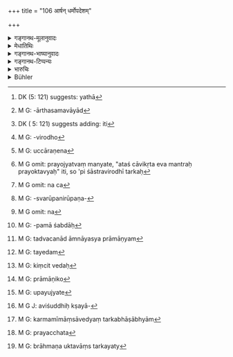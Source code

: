 +++
title = "106 आर्षन् धर्मोपदेशम्"

+++

<details><summary>गङ्गानथ-मूलानुवादः</summary>

If a man explores, by ratiocination, the Vedic teaching regarding Dharma, he alone, and no other, understands Dharma.—(106)
</details>

<details><summary>मेधातिथिः</summary>

ऋषिर् वेदः, तत्र भवः **आर्षः, धर्मोपदेशो** यो वैदिकः । **यस् तर्केण** अनुमानान्तरेण युक्त्या निरूपयति **स धर्मं वेदेति** पदयोजना । 

- **तर्क** ऊहापोहान्तर्यसिद्धिः, इदम् अत्र युक्तम् ऊहितुम्, इदम् अपोहितम् । यदा[^३३०] सौर्ये कर्मणि निर्वापमन्त्रे "देवस्य त्वा सवितुः प्रसवे ऽश्विनोर् बाहुभ्यां पूष्णो हस्ताभ्याम् अग्नये त्वा जुष्टं निर्वपामि" (व्स् २.११) इति प्रकृतितः प्राप्ते मन्त्रे ऽग्निपदस्यार्थासमवायाद्[^३३१] अपोहः सूर्यपदस्य च क्षेपः । अयं **तर्को** न विरुध्यते वेदेन । यो ऽप्य् एवं मन्यते- "सौर्ये कर्मण्य् अग्नेर् देवतायाः अभावात्, अर्थेन च मन्त्राणां प्रयोज्यत्वात्, एकदेशोपशमे च मन्त्रत्वाभावात्, कृत्स्नस्य वै मन्त्रस्य लोपः,"[^३३२] एष वेदार्थविरोधी[^३३३] तर्कः । यद् उच्चारणं[^३३४] मन्त्राणां प्रयोज्यत्वं मन्यते, "अतश् चाविकृत एव मन्त्रः प्रयोक्तव्यः" इति, सो ऽपि शास्त्रविरोधी तर्कः[^३३५] ।


[^३३५]:
     M G omit: prayojyatvaṃ manyate, "ataś cāvikṛta eva mantraḥ prayoktavyaḥ" iti, so 'pi śāstravirodhī tarkaḥ


[^३३४]:
     M G: uccāraṇena


[^३३३]:
     M G: -virodho


[^३३२]:
     DK ( 5: 121) suggests adding: iti


[^३३१]:
     M G: -ārthasamavāyād


[^३३०]:
     DK (5: 121) suggests: yathā

- न चायं[^३३६] विधिः । अयम् अर्थवादः । अस्यात्र तात्पर्यम्, ईदृश्य् उपेक्षा यद् अत्रैतच् च मीमांसातो ज्ञायते ऽतो धर्मशुद्ध्यर्थं मीमांसावेदनम् एतेन चोदितम् ।


[^३३६]:
     M G omit: na ca

- <u>अन्ये तु</u> व्याचक्षते । **तर्केणे**ति तर्कप्रधाना ग्रन्था लौकिकप्रमाणनिरूपणपरा[^३३७] न्यायवैशेषिकलोकायतिका उच्यन्ते । तत्र वेदविरुद्धानि बौद्धलोकायतिकनैर्ग्रन्थादीनि पर्युदस्यन्ते । तानि वेदविरुद्धानि । न[^३३८] तत्र प्रमाणं वेदः । कपिलकणादक्रियाम् अविरथतानिग्रहान्तादिषु हि शब्दः प्रमाणम् । तथा चाक्षपादसूत्रम् "प्रत्यक्षानुमानोपमानशब्दाः[^३३९] प्रमाणानि" (न्यास् १.१.३) । वैशेषिका अपि "तद्वचनाद् आम्नायस्य प्रामाण्यम्"[^३४०] (वैश्स् १.१.३) इत्य् आहुः । अतस् तानि शास्त्राणि श्रोतव्यानीति च । तथा च महाभारते भगवता कृष्णद्वैपायनेन दर्शितम्-


[^३४०]:
     M G: tadvacanād āmnāyasya prāmāṇyam


[^३३९]:
     M G: -pamā śabdāḥ


[^३३८]:
     M G omit: na


[^३३७]:
     M G: -svarūpanirūpaṇa-

- श्रोत्रियस्यैव ते राजन् मन्दकस्याल्पबुद्धयः ।

- अनुवाकहता बुद्धिर् नैषा सूक्ष्मार्थदर्शिनी ॥ (म्भ् १२.१०.१)

अनुवाकहतेति तर्ककृताम् अप्य् उपपत्तिम् आह, केवलत्वाद् असत्तया । तथेदम्[^३४१] अपरम् उत । 


[^३४१]:
     M G: tayedam

- कश्चिन् न लोकायतिकान् ब्राह्मणान् स्मार्तः सेवते ।

- अनर्थकुशला ह्य् एते मूर्खाः पण्डितमानिनः । इति । (राम् २.९४.३२)

अनेनासत्तर्कश्रवणं प्रसिद्धम्, पूर्वेण सत्तर्कानुज्ञानं तद् एव तद् इति । 

- <u>केचित्</u>[^३४२] प्रामाण्यं वेदस्याहुर् ईश्वरप्रणेतृकतया । न च तस्यास्ति संभवः । न च तस्मिन् पक्षे वेदः प्रमाणम्, तस्य ह्य् असाव् ईश्वरः समयोपस्थापकः । 


[^३४२]:
     M G: kiṃcit vedaḥ

- एतेषु श्रूयमाणेषु अप्रामाणिको[^३४३] विपरीतो ऽभिनिवेशो जायते । अतो ऽसत्तर्का एव ते । न च वैदिकस्य वाक्यावबोधे कस्यचिद् अप्य् उपयुज्यन्ते[^३४४] । तथा च सांख्याः "स ह्य् अविशुद्धिक्षयातिशययुक्तः"[^३४५] (सांक् २) इत्य् आहुः । अक्षपादैर् अपि तदप्रामाण्यं मन्यते । तथा च याज्ञिकपूर्वपक्षे निर्धारितं यद् अपि केनचित् पठितम् (न्यास् २.१.५७) ।


[^३४५]:
     M G J: aviśuddhiḥ kṣayā-


[^३४४]:
     M G: upayujyate


[^३४३]:
     M G: prāmāṇiko

- कर्ममीमांसावेदान्तभाष्यम्[^३४६] एवम् अभिधानं यथाश्रुति विज्ञायते- "देवा अस्माल् लोकाद् अमुं लोकम् आयंस् तान् ऋषयो ऽन्वीयुस् तान् मनुष्या अब्रुवन् कथम् अथो भविष्यामः एभ्यः सर्वकर्म ऋषयः प्रायच्छत्[^३४७] । तस्माद् यत् ब्राह्मणोत्तमास् तर्कयन्त्य्[^३४८] आर्षम् एव तद् भवति" इति श्रुतेः । एषा यथोक्ततर्कपदार्थानुवादिनी ॥ १२.१०६ ॥


[^३४८]:
     M G: brāhmaṇa uktavāṃs tarkayaty


[^३४७]:
     M G: prayacchata


[^३४६]:
     M G: karmamīmāṃsāvedyaṃ tarkabhāṣābhyām
</details>

<details><summary>गङ्गानथ-भाष्यानुवादः</summary>

‘*Ārṣa*’ means ‘pertaining to a *Ṛṣi*,’ and the term ‘*ṛṣi*’ here means the *Veda*; hence ‘*Ārṣa Upadeśa*’ means ‘Vedic teaching.’

This, if a man ‘*explores*’—tries to find out—‘*by ratiocination*’—by means of inferences,—‘*he understands Dharma*’—such is the verbal construction of the passage.

‘*Ratiocination*’—is the process of reasoning where a certain proposition is set up, and rejected, if found to be wrong on examination; the man coming to such conclusions as—‘It is right to accept this, and reject that.’ For instance, the sacred text used at the
*Āgneya* sacrifice is—‘Devasya tvā savituḥ...agnaye tvā juṣṭam
*nirvapāmi*’ (Vājasaneya Saṃhitā, 2.11); now an ectype of this *Āgneya*
is the ‘*Saurya*’ Sacrifice of which the deity is *Sūrya*;—and in accordance with the general law that ‘the ectype shall be performed in the same manner as its archetype,’ it would follow that the sacred text just quoted shall be used at the *Saurya* sacrifice also;—but here one argues that though ‘*agnaye tvā*’ would be the right form for the
*Āgneya*, where the deity is *Agni*, it could not be right for the
*Saurya*, where the deity is *Sūrya*; hence while at this latter, the
rest of the text shall be used in the same form, the words ‘*agnaye tvā*’ should be altered into ‘*sūryāya tvā*.’ Such a reasoning would not be inconsistent with the Veda.

Some people may argue thus: “At the *Saurya* sacrifice, Agni is not the deity; and it is in accordance with their meanings that sacred texts are employed at sacrifices; so that when one part of the said text is not applicable to the *Saurya* sacrifice, if that portion were dropped, it would cease to be a *Sacred text*;—hence the whole text should be dropped.”

But such reasoning would be contrary to the teaching of the Veda.

Similarly if one were to argue that—‘Since the sacred text has to be used, it must be always used in its original unaltered form only,’—this also would be contrary to the Veda.

In fact, what is set forth here is not an Injunction, but a commendatory statement; and the purport of it is that what should be done in such cases is to be ascertained by the process of reasonings embodied in the Mīmāṃsā;—hence it is the study of *Mīmāṃsā* that is indirectly enjoined for the purpose of obtaining a correct knowledge of *Dharma*.

Others explain the text in the following manner:—

‘*Tarka*,’ ‘Ratiocination,’ stands for works of which reasoning forms the main subject; which make it their business to set forth the ordinary means of cognition,—*i.e*., works on Nyāya, on Vaiśeṣika and on the materialistic Systems of Philosophy. From among these however, those belonging to the last category,—*i.e*., works written by Bauddhas, Nirgranthas and others—which are inconsistent with the Veda—are rejected; since for these writers the Veda is not an authoritative source of knowledge; as it is for Kapila, Kaṇāda (and the Naiyāyika). This is shown by the following Sūtra of Gautama—‘Perception, Inference, Analogy and *Word* are the pramāṇas’ (1.1.3); and the *Vaiśeṣikas* also—‘the authoritative character of the Veda is due to its being His declaration’ (Vaiśeṣika Sūtra). Hence these latter should be carefully listened to (and learnt). In the *Mahābhārata* also, the revered Kṛṣṇa Dvaipāyana has declared—‘O king, your intellect seems to be bewildered by the words of the text, just like that of the foolish Vedic scholar, and hence it fails to grasp the subtle aspects of things’;—where the mention of ‘bewilderment caused by the words of the text’ implies the propriety of applying reasonings. There is yet another statement—‘One who follows the *Smṛtis* should never attend to materialistic Brāhmaṇas, since these are adepts in evil and proud of their learning.’ This forbids listening to unsound reasonings; while the former text (from the
*Mahābhārata*) lays down the propriety of attending to sound reasonings.

The authoritative character of the Veda some people would seek to prove by the fact of its being the work of God. But this is not possible; as according to this view the Veda cannot he authoritative, as its whole fabric would rest upon the will of God, and when we find contradictory statements, we are prone to take the opposite view that the Veda is not trustworthy.

For this reason the reasonings set forth by these persons would also have to be rejected as ‘unsound’; specially as these do not help in any way towards the understanding of the meaning of Vedic texts. Says the
*Sāṅkhya*, for instance (in regard to the Veda)—‘it is beset with
impurity, destruction and excess’ (*Kārikā*, 2). The followers of Gautama also have put forward certain arguments, which embody the *prima facie* position against the Ritualistic Section of the Veda (Nyāya Sūtra, 2.1.5, *et. seq*.);—though these arguments are represented as proceeding from another party.

It is only in the *Pūrva-Mīmāṃsā* and the *Vedānta* that we find the authority of the Veda unequivocally stated, in the form in which it is set forth in such Vedic texts as—‘The gods came down from the heavenly regions to this world,—the sages followed them,—and the men said to them—*How are we going to live*?—To them the sages revealed all their duties,—hence the reasonings that the good Brāhmaṇas propound are
*Vedic*.’ This is a passage that explains the exact nature of what is
meant by ‘*ratiocination*’ in the present context.—(106)
</details>

<details><summary>गङ्गानथ-टिप्पन्यः</summary>

This verse is quoted in *Aparārka* (p. 22);—and in *Smṛtitattva* (p.
511).
</details>

<details><summary>भारुचिः</summary>

> श्रोत्रियस्येव ते राजन् मन्दकस्याल्पमेधसः ।  
> अनुवाकहता बुद्धिर् नैषा सूक्ष्मार्थदर्शिनी ॥ इति ।

एवं च स्तीदम् एव न्यायानुमाननाम्नः परमार्थतस् तर्कस्य लक्षणया वेदशास्त्राविरोदित्वम् । अतो ऽन्यस् तद्विरोधिन्यायानुमानं तर्काभासः । तथा चोक्तं न्यायाभासोदाहरणम्- "अचिन्त्यस्याप्रमेयस्य" इत्य् अत्र । न चात्रोपमानादिप्रमाणपर्युदासः । अन्तर्भावाद् यथा संभवं तर्कागमयोर् एव । **आर्ष**शब्देन मन्त्रा गृह्यन्ते । तथा च शौनकस्य ग्रन्थ आर्षान् मन्त्रान् दर्शयति- "इदं वासिष्ठम् इदं वैश्वामित्रम् आर्षम्" इति । धर्मोपदेशस् तु ब्राह्मणम् । अन्यत् समानम् । अथ वा पाठान्तरेणार्थो ऽभिधीयते- "आर्षं धर्मोपदेशं तु स्मृतिशास्त्रं स्मृत्यविरोधिना, यस् तर्केणानुसंधत्ते धर्मं वेद नेतरः" इति । अयम् अर्थः स्म्र्तिप्रकरणाद् युक्ततरः । **वेदाविरोधिनेत्य्** एतद् वेदग्रहणम् अस्मिन् पक्षे मन्त्रब्राह्मणलिङ्गापेक्षत्वात् । ततः स्वातन्त्र्यपक्षे ऽपि च स्मृतेर् युज्यते । किं पुनर् मन्त्रब्राह्मणलिङ्गप्रभवपक्ष उत्सन्नशाखार्थानुस्मरणे च । तद् एवं त्रिष्व् अपि श्लोकार्थेषु न्यायस्तुतिर् इयम्, तत्संपरिग्रहार्थत्वात् । न्यायसंपरिग्रहश् चागमशास्त्रव्याख्यानसहयो (?) यथा स्याद् धर्मविशुद्ध्यर्थः । तथा च श्रुतिर् विज्ञायते । "देवा अस्माल् लोकाद् अमुं लोकम् आयन् तान् दृष्ट्वाब्रुवन् कथम् अनार्षा भविष्याम [एभ्यः कर्]म ऋषिं प्रायच्छन् । तस्माद् यद् ब्राह्मणो अनूचानस् तर्कयत्य् आर्षं एतद् भवति" इति स्रुतेर् युक्तो वेदस्मृतिशास्त्राविरोधिनस् तर्कस्य संपरिग्रहः । तदर्थनिर्मलत्वाय, इदानीं न्यायोपदेशप्रयोजनम् उत्तरप्रकरणाद् दर्शयिष्यन्न् इदम् आह ॥ १२। १०६ ॥

**आर्षम्** अकृतकत्वात् । **धर्मोपदेशः** स्मृतिः । तथा चेदम् उच्यते धर्मशास्त्रम् । एतद् द्वयं **वेदशास्त्राविरोधिना**, वेदग्रहणाच् च स्मृतिग्रहणम् अपि सामर्थ्याद् अनुक्तम् अप्य् अत्र विज्ञेयम् । तदपेक्षितत्वाच् छ्रुतेः । अनभिधानं तु छन्दोभङ्गभयात् । एवं च सति वेदस्मृतिशास्त्राविरोधिनेत्य् एतद् उपपन्नम् । प्राधान्याद् वा वेदग्रहणं निदर्शनार्थं स्मृतेर् अपि । स च तर्को द्विप्रकारो, यतः तं विशिनष्टि **वेदशास्त्राविरोधिना** । **यस् तर्केणानुसंधत्ते** सन्दिघ(?)व्याहतपुनरुक्ताशङ्कायाम्, **स धर्मं वेद न** केवलतार्किकः । तथा चेतिहासः- "कच्चिन् न लोकायतिकान् ब्राह्मणांस् तात सेवसे, अनर्थकुशला ह्य् एते मूर्खाः पण्डितमानिनः" इति । केवलागमो वा । तथा च व्यासश्लोको **भीमसेन**वचनानुवादी-
</details>

<details><summary>Bühler</summary>

106	He alone, and no other man, knows the sacred law, who explores the (utterances) of the sages and the body of the laws, by (modes of) reasoning, not repugnant to the Veda-lore.
</details>
